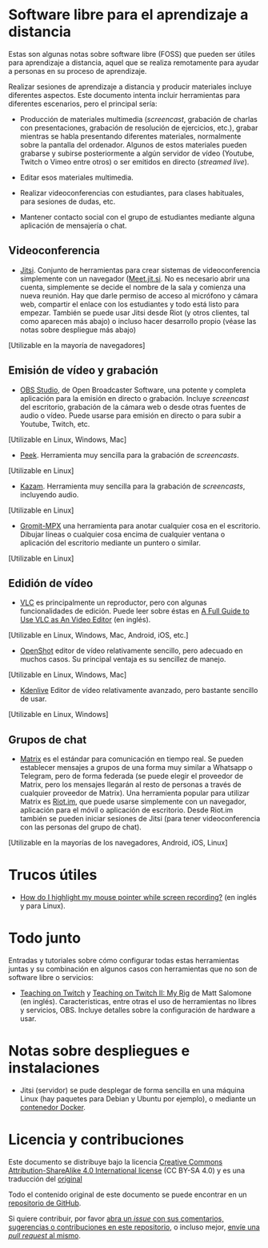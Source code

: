 # Software libre para el aprendizaje a distancia

Estas son algunas notas sobre software libre (FOSS) que pueden ser
útiles para aprendizaje a distancia, aquel que se realiza remotamente
para ayudar a personas en su proceso de aprendizaje.

Realizar sesiones de aprendizaje a distancia y producir materiales
incluye diferentes aspectos. Este documento intenta incluir
herramientas para diferentes escenarios, pero el principal sería:

* Producción de materiales multimedia (*screencast*, grabación de
  charlas con presentaciones, grabación de resolución de ejercicios,
  etc.), grabar mientras se habla presentando diferentes materiales,
  normalmente sobre la pantalla del ordenador. Algunos de estos
  materiales pueden grabarse y subirse posteriormente a algún servidor
  de vídeo (Youtube, Twitch o Vimeo entre otros) o ser emitidos en
  directo (*streamed live*).
  
* Editar esos materiales multimedia.

* Realizar videoconferencias con estudiantes, para clases habituales, 
  para sesiones de dudas, etc.

* Mantener contacto social con el grupo de estudiantes mediante alguna
  aplicación de mensajería o chat.

## Videoconferencia

* [Jitsi](https://jitsi.org). Conjunto de herramientas para crear
  sistemas de videoconferencia simplemente con un navegador
  ([Meet.jit.si](https://meet.jit.si). No es necesario abrir una
  cuenta, simplemente se decide el nombre de la sala y comienza una
  nueva reunión. Hay que darle permiso de acceso al micrófono y cámara
  web, compartir el enlace con los estudiantes y todo está listo para 
  empezar. También se puede usar Jitsi desde Riot (y otros clientes,
  tal como aparecen más abajo) o incluso hacer desarrollo propio
  (véase las notas sobre despliegue más abajo)

[Utilizable en la mayoría de navegadores]

## Emisión de vídeo y grabación

* [OBS Studio](https://obsproject.com/), de Open Broadcaster Software,
  una potente y completa aplicación para la emisión en directo o
  grabación. Incluye *screencast* del escritorio, grabación de la
  cámara web o desde otras fuentes de audio o vídeo. Puede usarse para
  emisión en directo o para subir a Youtube, Twitch, etc.

[Utilizable en Linux, Windows, Mac]

* [Peek](https://github.com/phw/peek). Herramienta muy sencilla para
  la grabación de *screencasts*.

[Utilizable en Linux]

* [Kazam](https://launchpad.net/kazam). Herramienta muy sencilla para
  la grabación de *screencasts*, incluyendo audio.

[Utilizable en Linux]

* [Gromit-MPX](https://github.com/bk138/gromit-mpx) una herramienta
  para anotar cualquier cosa en el escritorio. Dibujar líneas o
  cualquier cosa encima de cualquier ventana o aplicación del
  escritorio mediante un puntero o similar.

[Utilizable en Linux]

## Edidión de vídeo

* [VLC](https://vlc.media/) es principalmente un reproductor, pero con
  algunas funcionalidades de edición. Puede leer sobre éstas en 
  [A Full Guide to Use VLC as An Video Editor](https://videoconverter.wondershare.com/vlc/how-to-use-vlc-as-a-video-editor.html)
  (en inglés).

[Utilizable en Linux, Windows, Mac, Android, iOS, etc.]

* [OpenShot](https://www.openshot.org/) editor de vídeo relativamente
  sencillo, pero adecuado en muchos casos. Su principal ventaja es su
  sencillez de manejo.

[Utilizable en Linux, Windows, Mac]

* [Kdenlive](https://kdenlive.org/) Editor de vídeo relativamente
  avanzado, pero bastante sencillo de usar.

[Utilizable en Linux, Windows]

## Grupos de chat

* [Matrix](https://matrix.org/) es el estándar para comunicación en
  tiempo real. Se pueden establecer mensajes a grupos de una forma muy
  similar a Whatsapp o Telegram, pero de forma federada (se puede
  elegir el proveedor de Matrix, pero los mensajes llegarán al resto
  de personas a través de cualquier proveedor de Matrix). Una
  herramienta popular para utilizar Matrix es
  [Riot.im](https://riot.im/), que puede usarse simplemente con un
  navegador, aplicación para el móvil o aplicación de
  escritorio. Desde Riot.im también se pueden iniciar sesiones de
  Jitsi (para tener videoconferencia con las personas del grupo de
  chat).

[Utilizable en la mayorías de los navegadores, Android, iOS, Linux]

# Trucos útiles

* [How do I highlight my mouse pointer while screen recording?](https://askubuntu.com/questions/777896/how-do-i-highlight-my-mouse-pointer-while-screen-recording)
  (en inglés y para Linux).

# Todo junto

Entradas y tutoriales sobre cómo configurar todas estas herramientas
juntas y su combinación en algunos casos con herramientas que no son
de software libre o servicios:

* [Teaching on Twitch](http://matthematics.com/teach-on-twitch/) y 
  [Teaching on Twitch II: My Rig](http://matthematics.com/teach-on-twitch-my-setup/)
  de Matt Salomone (en inglés). Características, entre otras el uso de
  herramientas no libres y servicios, OBS. Incluye detalles sobre la
  configuración de hardware a usar.

# Notas sobre despliegues e instalaciones

* Jitsi (servidor) se pude desplegar de forma sencilla en una máquina
  Linux (hay paquetes para Debian y Ubuntu por ejemplo), o mediante un
  [contenedor Docker](https://github.com/jitsi/docker-jitsi-meet).

# Licencia y contribuciones

Este documento se distribuye bajo la licencia
[Creative Commons Attribution-ShareAlike 4.0 International license](https://creativecommons.org/licenses/by-sa/4.0/)
(CC BY-SA 4.0) y es una traducción del [original](https://github.com/jgbarah/Notes/foss-distance-learning.html)

Todo el contenido original de este documento se puede encontrar en un
[repositorio de GitHub](https://github.com/jgbarah/Notes/).

Si quiere contribuir, por favor
[abra un *issue* con sus comentarios, sugerencias o contribuciones en este repositorio](https://github.com/jgbarah/Notes/issues/new),
o incluso mejor, [envíe una *pull request* al mismo](https://github.com/jgbarah/Notes/pulls).

